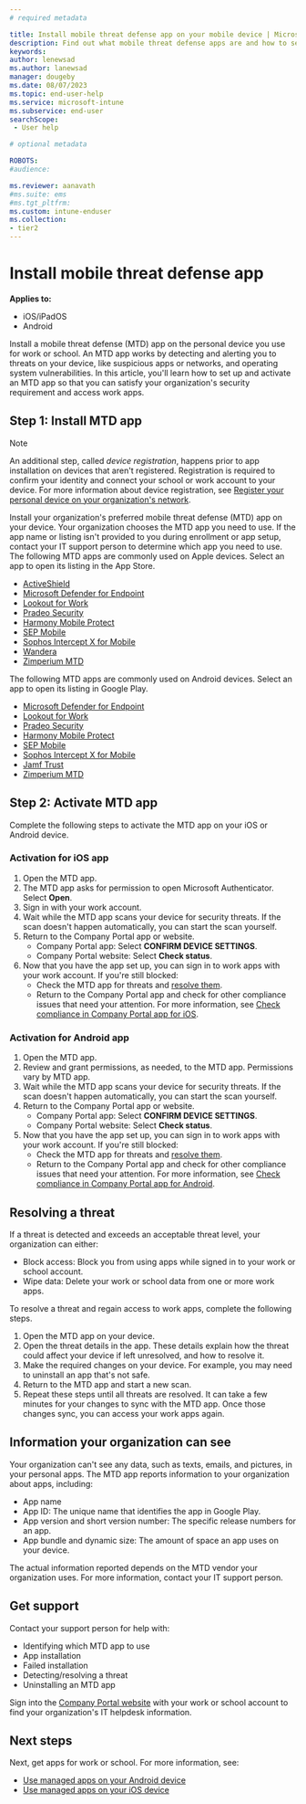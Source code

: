```yaml
---
# required metadata

title: Install mobile threat defense app on your mobile device | Microsoft Intune
description: Find out what mobile threat defense apps are and how to set one up to meet your organization's access requirements.
keywords:
author: lenewsad
ms.author: lanewsad
manager: dougeby
ms.date: 08/07/2023
ms.topic: end-user-help
ms.service: microsoft-intune
ms.subservice: end-user
searchScope:
 - User help

# optional metadata

ROBOTS:
#audience:

ms.reviewer: aanavath
#ms.suite: ems
#ms.tgt_pltfrm:
ms.custom: intune-enduser
ms.collection:
- tier2
---  
```


# Install mobile threat defense app  

**Applies to:**
* iOS/iPadOS
* Android

Install a mobile threat defense (MTD) app on the personal device you use for work or school. An MTD app works by detecting and alerting you to threats on your device, like suspicious apps or networks, and operating system vulnerabilities. In this article, you'll learn how to set up and activate an MTD app so that you can satisfy your organization's security requirement and access work apps.    

## Step 1: Install MTD app    
>[!NOTE]
> An additional step, called *device registration*, happens prior to app installation on devices that aren't registered. Registration is required to confirm your identity and connect your school or work account to your device. For more information about device registration, see [Register your personal device on your organization's network](/azure/active-directory/user-help/user-help-register-device-on-network).  

Install your organization's preferred mobile threat defense (MTD) app on your device. Your organization chooses the MTD app you need to use. If the app name or listing isn't provided to you during enrollment or app setup, contact your IT support person to determine which app you need to use. The following MTD apps are commonly used on Apple devices. Select an app to open its listing in the App Store.   

* [ActiveShield](https://apps.apple.com/app/activeshield/id980234260)
* [Microsoft Defender for Endpoint](https://apps.apple.com/app/microsoft-defender-atp/id1526737990)
* [Lookout for Work](https://apps.apple.com/app/lookout-for-work/id997193468)
* [Pradeo Security](https://apps.apple.com) 
* [Harmony Mobile Protect](https://apps.apple.com/app/sandblast-mobile-protect/id1006390797)
* [SEP Mobile](https://apps.apple.com/app/sep-mobile/id695620821)
* [Sophos Intercept X for Mobile](https://apps.apple.com/app/sophos-mobile-security/id1086924662)
* [Wandera](https://apps.apple.com/app/wandera/id605469330)
* [Zimperium MTD](https://apps.apple.com/app/zimperium-zips/id1030924459)  

The following MTD apps are commonly used on Android devices. Select an app to open its listing in Google Play.  

* [Microsoft Defender for Endpoint](https://play.google.com/store/apps/details?id=com.microsoft.scmx)
* [Lookout for Work](https://play.google.com/store/apps/details?id=com.lookout.enterprise&hl)
* [Pradeo Security](https://play.google.com/store/apps/details?id=net.pradeo.service)
* [Harmony Mobile Protect](https://play.google.com/store/apps/details?id=com.lacoon.security.fox)
* [SEP Mobile](https://play.google.com/store/apps/details?id=com.skycure.skycure)
* [Sophos Intercept X for Mobile](https://play.google.com/store/apps/details?id=com.sophos.smsec)
* [Jamf Trust](https://play.google.com/store/apps/details?id=com.wandera.android)
* [Zimperium MTD](https://play.google.com/store/apps/details?id=com.zimperium.zips)

## Step 2: Activate MTD app 
Complete the following steps to activate the MTD app on your iOS or Android device.  

### Activation for iOS app  
1. Open the MTD app.  
2. The MTD app asks for permission to open Microsoft Authenticator. Select **Open**. 
3. Sign in with your work account.   
4. Wait while the MTD app scans your device for security threats. If the scan doesn't happen automatically, you can start the scan yourself.  
5. Return to the Company Portal app or website.    
    * Company Portal app: Select **CONFIRM DEVICE SETTINGS**.  
    * Company Portal website: Select **Check status**.
 6. Now that you have the app set up, you can sign in to work apps with your work account. If you're still blocked:
    * Check the MTD app for threats and [resolve them](#resolving-a-threat).  
    * Return to the Company Portal app and check for other compliance issues that need your attention. For more information, see [Check compliance in Company Portal app for iOS](sync-your-device-manually-ios.md).  

### Activation for Android app  
1. Open the MTD app.    
2. Review and grant permissions, as needed, to the MTD app. Permissions vary by MTD app.  
3. Wait while the MTD app scans your device for security threats. If the scan doesn't happen automatically, you can start the scan yourself.
4. Return to the Company Portal app or website.    
    * Company Portal app: Select **CONFIRM DEVICE SETTINGS**.  
    * Company Portal website: Select **Check status**.
5. Now that you have the app set up, you can sign in to work apps with your work account. If you're still blocked:
    * Check the MTD app for threats and [resolve them](#resolving-a-threat).  
    * Return to the Company Portal app and check for other compliance issues that need your attention. For more information, see [Check compliance in Company Portal app for Android](check-compliance-on-your-device-android.md).  

## Resolving a threat
If a threat is detected and exceeds an acceptable threat level, your organization can either: 
   
* Block access: Block you from using apps while signed in to your work or school account.  
* Wipe data: Delete your work or school data from one or more work apps.  

To resolve a threat and regain access to work apps, complete the following steps.      

1. Open the MTD app on your device.     
2. Open the threat details in the app. These details explain how the threat could affect your device if left unresolved, and how to resolve it. 
3. Make the required changes on your device. For example, you may need to uninstall an app that's not safe. 
4. Return to the MTD app and start a new scan. 
5. Repeat these steps until all threats are resolved. It can take a few minutes for your changes to sync with the MTD app. Once those changes sync, you can access your work apps again.  

## Information your organization can see   

Your organization can't see any data, such as texts, emails, and pictures, in your personal apps. The MTD app reports information to your organization about apps, including:  

* App name  
* App ID: The unique name that identifies the app in Google Play.  
* App version and short version number: The specific release numbers for an app.  
* App bundle and dynamic size: The amount of space an app uses on your device. 

The actual information reported depends on the MTD vendor your organization uses. For more information, contact your IT support person.  

## Get support
Contact your support person for help with:  

* Identifying which MTD app to use  
* App installation  
* Failed installation  
* Detecting/resolving a threat  
* Uninstalling an MTD app   

Sign into the [Company Portal website](https://go.microsoft.com/fwlink/?linkid=2010980) with your work or school account to find your organization's IT helpdesk information.  

## Next steps  

Next, get apps for work or school. For more information, see:      

* [Use managed apps on your Android device](use-managed-apps-on-your-device-android.md)
* [Use managed apps on your iOS device](use-managed-apps-on-your-device-ios.md)  

